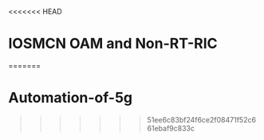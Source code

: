<<<<<<< HEAD
# IOSMCN OAM and Non-RT-RIC
=======
# Automation-of-5g
>>>>>>> 51ee6c83bf24f6ce2f08471f52c661ebaf9c833c
